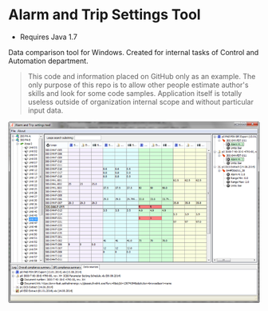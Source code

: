 Alarm and Trip Settings Tool
============================

* Requires Java 1.7

Data comparison tool for Windows. Created for internal tasks of Control and Automation department.

> This code and information placed on GitHub only as an example. The only purpose of this repo is to allow other people estimate author's skills and look for some code samples. Application itself is totally useless outside of organization internal scope and without particular input data.

![GitHub Logo](https://github.com/udovenko/alarm-trip-settings/raw/master/src/main/doc/presentation/images/full_window_with_sources_tab.png?raw=true)